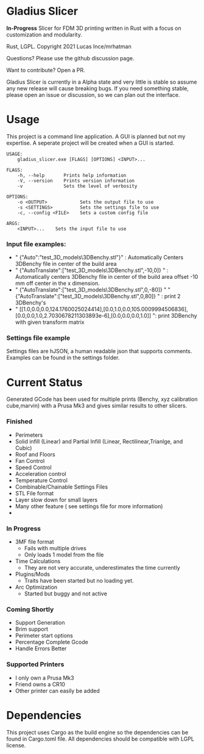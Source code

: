 # Gladius Slicer

**In-Progress** Slicer for FDM 3D printing written in Rust with a focus on customization and modularity.

Rust, LGPL. Copyright 2021 Lucas Ince/mrhatman

Questions? Please use the github discussion page.

Want to contribute? Open a PR. 

Gladius Slicer is currently in a Alpha state and very little is stable so assume any new release will cause breaking bugs. If you need something stable, please open an issue or discussion, so we can plan out the interface. 

# Usage

This project is a command line application. A GUI is planned but not my expertise. A seperate project will be created when a GUI is started.

```
USAGE:
    gladius_slicer.exe [FLAGS] [OPTIONS] <INPUT>...

FLAGS:
    -h, --help       Prints help information
    -V, --version    Prints version information
    -v               Sets the level of verbosity

OPTIONS:
    -o <OUTPUT>            Sets the output file to use
    -s <SETTINGS>          Sets the settings file to use
    -c, --config <FILE>    Sets a custom config file

ARGS:
    <INPUT>...    Sets the input file to use

```

### Input file examples:
* " {\"Auto\":\"test_3D_models\\3DBenchy.stl\"}" : Automatically Centers 3DBenchy file in center of the build area
* " {\"AutoTranslate\":[\"test_3D_models\\3DBenchy.stl\",-10,0]} "  : Automatically centers 3DBenchy file in center of the build area offset -10 mm off center in the x dimension.
* " {\"AutoTranslate\":[\"test_3D_models\\3DBenchy.stl\",0,-80]} " "{\"AutoTranslate\":[\"test_3D_models\\3DBenchy.stl\",0,80]} " : print 2 3DBenchy's 
* " [[1.0,0.0,0.0,124.1760025024414],[0.0,1.0,0.0,105.0009994506836],[0.0,0.0,1.0,2.7030678211303893e-6],[0.0,0.0,0.0,1.0]] ": print 3DBenchy with given transform matrix

### Settings file example
Settings files are hJSON, a human readable json that supports comments. Examples can be found in the settings folder.

# Current Status

 Generated GCode has been used for multiple prints (Benchy, xyz calibration cube,marvin) with a Prusa Mk3 and gives similar results to other slicers. 

### Finished
* Perimeters
* Solid infill (Linear) and Partial Infill (Linear, Rectilinear,Trianlge, and Cubic)
* Roof and Floors
* Fan Control
* Speed Control
* Acceleration control
* Temperature Control
* Combinable/Chainable Settings Files
* STL File format
* Layer slow down for small layers
* Many other feature ( see settings file for more information)
* 
### In Progress
* 3MF file format
  * Fails with multiple drives
  * Only loads 1 model from the file
* Time Calculations
  * They are not very accurate, underestimates the time currently
* Plugins/Mods
  * Traits have been started but no loading yet.
* Arc Optimization
  * Started but buggy and not active

### Coming Shortly
* Support Generation
* Brim support
* Perimeter start options
* Percentage Complete Gcode
* Handle Errors Better

### Supported Printers
* I only own a Prusa Mk3
* Friend owns a CR10
* Other printer can easily be added


# Dependencies

This project uses Cargo as the build engine so the dependencies can be found in Cargo.toml file. All dependencies should be compatible with LGPL license. 
